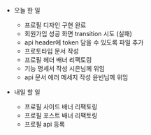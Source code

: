 - 오늘 한 일
    - 프로필 디자인 구현 완료
    - 회원가입 성공 화면 transition 시도 (실패)
    - api header에 token 담을 수 있도록 파일 추가
    - 프로토타입 문서 작성
    - 프로필 헤더 배너 리팩토링
    - 기능 명세서 작성 시은님께 위임
    - api 문서 에러 메세지 작성 윤빈님께 위임
    
- 내일 할 일
    - 프로필 사이드 배너 리팩토링
    - 프로필 포스트 배너 리팩토링
    - 프로필 api 등록
    